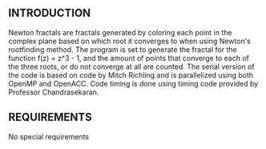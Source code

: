 INTRODUCTION
------------
Newton fractals are fractals generated by coloring each point in the complex plane based on which root it converges to when using Newton's rootfinding method. The program is set to generate the fractal for the function f(z) = z^3 - 1, and the amount of points that converge to each of the three roots, or do not converge at all are counted. The serial version of the code is based on code by Mitch Richling and is parallelized using both OpenMP and OpenACC. Code timing is done using timing code provided by Professor Chandrasekaran.

REQUIREMENTS
------------
No special requirements


